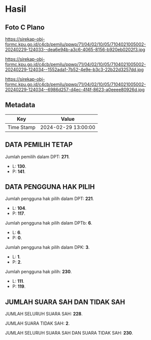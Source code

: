 # Hasil

## Foto C Plano

https://sirekap-obj-formc.kpu.go.id/c4cb/pemilu/ppwp/71/04/02/10/05/7104021005002-20240229-124033--dea6e94b-a3c6-4065-8156-b920eb0202f3.jpg

https://sirekap-obj-formc.kpu.go.id/c4cb/pemilu/ppwp/71/04/02/10/05/7104021005002-20240229-124034--1552ada1-7b52-4e9e-b3c3-22b22d3257dd.jpg

https://sirekap-obj-formc.kpu.go.id/c4cb/pemilu/ppwp/71/04/02/10/05/7104021005002-20240229-124034--6986d257-d4ec-4f4f-8623-a0eeee80926d.jpg


## Metadata

| Key        | Value               |
| ---------- | ------------------- |
| Time Stamp | 2024-02-29 13:00:00 |


## DATA PEMILIH TETAP

Jumlah pemilih dalam DPT: **271**.
 * L: **130**.
 * P: **141**.

## DATA PENGGUNA HAK PILIH

Jumlah pengguna hak pilih dalam DPT: **221**.
 * L: **104**.
 * P: **117**.

Jumlah pengguna hak pilih dalam DPTb: **6**.
 * L: **6**.
 * P: **0**.

Jumlah pengguna hak pilih dalam DPK: **3**.
 * L: **1**.
 * P: **2**.

Jumlah pengguna hak pilih: **230**.
 * L: **111**.
 * P: **119**.

## JUMLAH SUARA SAH DAN TIDAK SAH

JUMLAH SELURUH SUARA SAH: **228**.

JUMLAH SUARA TIDAK SAH: **2**.

JUMLAH SELURUH SUARA SAH DAN SUARA TIDAK SAH: **230**.


